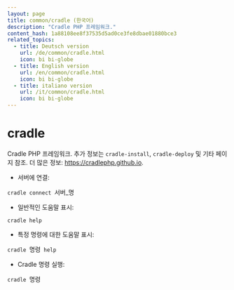 ```yaml
---
layout: page
title: common/cradle (한국어)
description: "Cradle PHP 프레임워크."
content_hash: 1a88108ee8f37535d5ad0ce3fe8dbae01880bce3
related_topics:
  - title: Deutsch version
    url: /de/common/cradle.html
    icon: bi bi-globe
  - title: English version
    url: /en/common/cradle.html
    icon: bi bi-globe
  - title: italiano version
    url: /it/common/cradle.html
    icon: bi bi-globe
---
```

# cradle

Cradle PHP 프레임워크.
추가 정보는 `cradle-install`, `cradle-deploy` 및 기타 페이지 참조.
더 많은 정보: <https://cradlephp.github.io>.

- 서버에 연결:

`cradle connect `<span class="tldr-var badge badge-pill bg-dark-lm bg-white-dm text-white-lm text-dark-dm font-weight-bold">서버_명</span>

- 일반적인 도움말 표시:

`cradle help`

- 특정 명령에 대한 도움말 표시:

`cradle `<span class="tldr-var badge badge-pill bg-dark-lm bg-white-dm text-white-lm text-dark-dm font-weight-bold">명령</span>` help`

- Cradle 명령 실행:

`cradle `<span class="tldr-var badge badge-pill bg-dark-lm bg-white-dm text-white-lm text-dark-dm font-weight-bold">명령</span>
